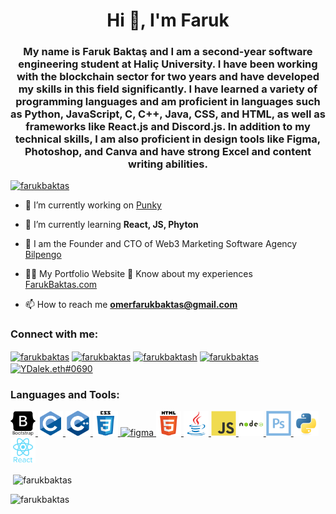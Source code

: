 <h1 align="center">Hi 👋, I'm Faruk</h1>
<h3 align="center">My name is Faruk Baktaş and I am a second-year software engineering student at Haliç University. I have been working with the blockchain sector for two years and have developed my skills in this field significantly. I have learned a variety of programming languages and am proficient in languages such as Python, JavaScript, C, C++, Java, CSS, and HTML, as well as frameworks like React.js and Discord.js. In addition to my technical skills, I am also proficient in design tools like Figma, Photoshop, and Canva and have strong Excel and content writing abilities.</h3>

<p align="left"> <a href="https://twitter.com/farukbaktas" target="blank"><img src="https://img.shields.io/twitter/follow/farukbaktas?logo=twitter&style=for-the-badge" alt="farukbaktas" /></a> </p>

- 🤘 I’m currently working on [Punky](https://Punky.app)

- 🌱 I’m currently learning **React, JS, Phyton**

- 🌌 I am the Founder and CTO of Web3 Marketing Software Agency [Bilpengo](https://Bilpengo.io)

- 🧑‍🚀 My Portfolio Website 📄 Know about my experiences [FarukBaktas.com](https://farukbaktas.com)

- 📫 How to reach me **omerfarukbaktas@gmail.com**

<h3 align="left">Connect with me:</h3>
<p align="left">
<a href="https://twitter.com/farukbaktas" target="blank"><img align="center" src="https://raw.githubusercontent.com/rahuldkjain/github-profile-readme-generator/master/src/images/icons/Social/twitter.svg" alt="farukbaktas" height="30" width="40" /></a>
<a href="https://linkedin.com/in/farukbaktas" target="blank"><img align="center" src="https://raw.githubusercontent.com/rahuldkjain/github-profile-readme-generator/master/src/images/icons/Social/linked-in-alt.svg" alt="farukbaktas" height="30" width="40" /></a>
<a href="https://instagram.com/farukbaktash" target="blank"><img align="center" src="https://raw.githubusercontent.com/rahuldkjain/github-profile-readme-generator/master/src/images/icons/Social/instagram.svg" alt="farukbaktash" height="30" width="40" /></a>
<a href="https://medium.com/farukbaktas" target="blank"><img align="center" src="https://raw.githubusercontent.com/rahuldkjain/github-profile-readme-generator/master/src/images/icons/Social/medium.svg" alt="farukbaktas" height="30" width="40" /></a>
<a href="https://discord.gg/YDalek.eth#0690" target="blank"><img align="center" src="https://raw.githubusercontent.com/rahuldkjain/github-profile-readme-generator/master/src/images/icons/Social/discord.svg" alt="YDalek.eth#0690" height="30" width="40" /></a>
</p>

<h3 align="left">Languages and Tools:</h3>
<p align="left"> <a href="https://getbootstrap.com" target="_blank" rel="noreferrer"> <img src="https://raw.githubusercontent.com/devicons/devicon/master/icons/bootstrap/bootstrap-plain-wordmark.svg" alt="bootstrap" width="40" height="40"/> </a> <a href="https://www.cprogramming.com/" target="_blank" rel="noreferrer"> <img src="https://raw.githubusercontent.com/devicons/devicon/master/icons/c/c-original.svg" alt="c" width="40" height="40"/> </a> <a href="https://www.w3schools.com/cpp/" target="_blank" rel="noreferrer"> <img src="https://raw.githubusercontent.com/devicons/devicon/master/icons/cplusplus/cplusplus-original.svg" alt="cplusplus" width="40" height="40"/> </a> <a href="https://www.w3schools.com/css/" target="_blank" rel="noreferrer"> <img src="https://raw.githubusercontent.com/devicons/devicon/master/icons/css3/css3-original-wordmark.svg" alt="css3" width="40" height="40"/> </a> <a href="https://www.figma.com/" target="_blank" rel="noreferrer"> <img src="https://www.vectorlogo.zone/logos/figma/figma-icon.svg" alt="figma" width="40" height="40"/> </a> <a href="https://www.w3.org/html/" target="_blank" rel="noreferrer"> <img src="https://raw.githubusercontent.com/devicons/devicon/master/icons/html5/html5-original-wordmark.svg" alt="html5" width="40" height="40"/> </a> <a href="https://www.java.com" target="_blank" rel="noreferrer"> <img src="https://raw.githubusercontent.com/devicons/devicon/master/icons/java/java-original.svg" alt="java" width="40" height="40"/> </a> <a href="https://developer.mozilla.org/en-US/docs/Web/JavaScript" target="_blank" rel="noreferrer"> <img src="https://raw.githubusercontent.com/devicons/devicon/master/icons/javascript/javascript-original.svg" alt="javascript" width="40" height="40"/> </a> <a href="https://nodejs.org" target="_blank" rel="noreferrer"> <img src="https://raw.githubusercontent.com/devicons/devicon/master/icons/nodejs/nodejs-original-wordmark.svg" alt="nodejs" width="40" height="40"/> </a> <a href="https://www.photoshop.com/en" target="_blank" rel="noreferrer"> <img src="https://raw.githubusercontent.com/devicons/devicon/master/icons/photoshop/photoshop-line.svg" alt="photoshop" width="40" height="40"/> </a> <a href="https://www.python.org" target="_blank" rel="noreferrer"> <img src="https://raw.githubusercontent.com/devicons/devicon/master/icons/python/python-original.svg" alt="python" width="40" height="40"/> </a> <a href="https://reactjs.org/" target="_blank" rel="noreferrer"> <img src="https://raw.githubusercontent.com/devicons/devicon/master/icons/react/react-original-wordmark.svg" alt="react" width="40" height="40"/> </a> </p>

<p>&nbsp;<img align="center" src="https://github-readme-stats.vercel.app/api?username=farukbaktas&show_icons=true&locale=en" alt="farukbaktas" /></p>

<p><img align="left" src="https://github-readme-stats.vercel.app/api/top-langs?username=farukbaktas&show_icons=true&locale=en&layout=compact" alt="farukbaktas" /></p>


